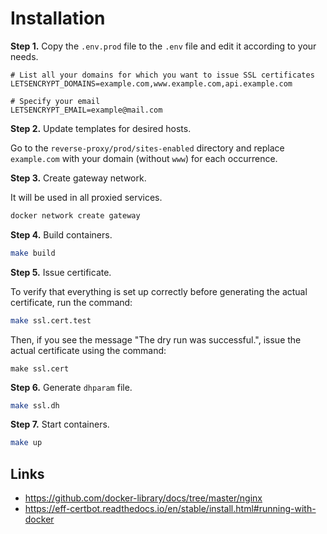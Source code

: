 # Installation

**Step 1.** Copy the `.env.prod` file to the `.env` file and edit it according to your needs.

```
# List all your domains for which you want to issue SSL certificates
LETSENCRYPT_DOMAINS=example.com,www.example.com,api.example.com

# Specify your email
LETSENCRYPT_EMAIL=example@mail.com
```

**Step 2.** Update templates for desired hosts.

Go to the `reverse-proxy/prod/sites-enabled` directory and replace `example.com` with your domain (without `www`) for each occurrence.

**Step 3.** Create gateway network.

It will be used in all proxied services.

```bash
docker network create gateway
```

**Step 4.** Build containers.

```bash
make build
```

**Step 5.** Issue certificate.

To verify that everything is set up correctly before generating the actual certificate, run the command:

```bash
make ssl.cert.test
```

Then, if you see the message "The dry run was successful.", issue the actual certificate using the command:

```
make ssl.cert
```

**Step 6.** Generate `dhparam` file.

```bash
make ssl.dh
```

**Step 7.** Start containers.

```bash
make up
```

## Links

- https://github.com/docker-library/docs/tree/master/nginx
- https://eff-certbot.readthedocs.io/en/stable/install.html#running-with-docker
